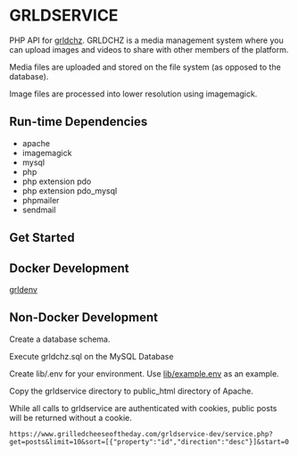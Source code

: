 # GRLDSERVICE

PHP API for [grldchz](https://github.com/grldchz/grldchz-ts).  GRLDCHZ is a media management system where you can upload images and videos to share with other members of the platform.

Media files are uploaded and stored on the file system (as opposed to the database). 

Image files are processed into lower resolution using imagemagick.

## Run-time Dependencies

* apache
* imagemagick
* mysql
* php
* php extension pdo
* php extension pdo_mysql
* phpmailer
* sendmail

## Get Started

## Docker Development

[grldenv](https://github.com/grldchz/grldenv)

## Non-Docker Development

Create a database schema.

Execute grldchz.sql on the MySQL Database

Create lib/.env for your environment.  Use [lib/example.env](lib/example.env) as an example.

Copy the grldservice directory to public_html directory of Apache.

While all calls to grldservice are authenticated with cookies, public posts will be returned without a cookie.

```
https://www.grilledcheeseoftheday.com/grldservice-dev/service.php?get=posts&limit=10&sort=[{"property":"id","direction":"desc"}]&start=0
```
